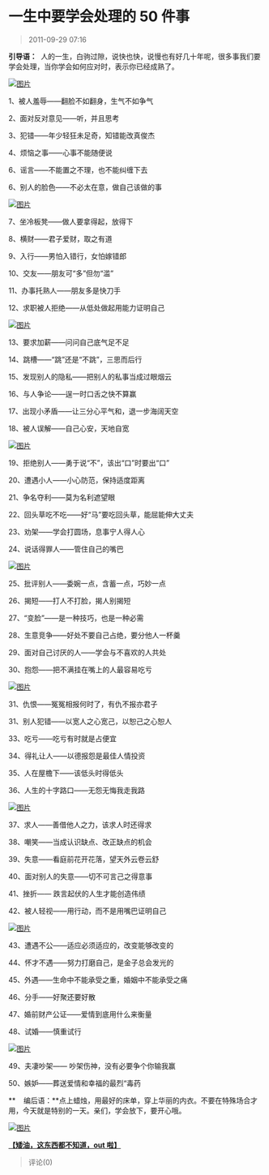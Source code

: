 # 一生中要学会处理的 50 件事

> 2011-09-29 07:16

**引导语：**  人的一生，白驹过隙，说快也快，说慢也有好几十年呢，很多事我们要学会处理，当你学会如何应对时，表示你已经成熟了。

[![图片](http://ddns.4a1801.life:5244/d/Onedrive-4A1801/%E4%B8%AA%E4%BA%BA%E5%BB%BA%E7%AB%99/public/Qzone_wyf/Blogs/images/FC9BDC50.webp)](http://ddns.4a1801.life:5244/d/Onedrive-4A1801/%E4%B8%AA%E4%BA%BA%E5%BB%BA%E7%AB%99/public/Qzone_wyf/Blogs/images/FC9BDC50.webp)

1、被人羞辱——翻脸不如翻身，生气不如争气

2、面对反对意见——听，并且思考

3、犯错——年少轻狂未足奇，知错能改真俊杰

4、烦恼之事——心事不能随便说

6、谣言——不能置之不理，也不能纠缠下去

6、别人的脸色——不必太在意，做自己该做的事

[![图片](http://ddns.4a1801.life:5244/d/Onedrive-4A1801/%E4%B8%AA%E4%BA%BA%E5%BB%BA%E7%AB%99/public/Qzone_wyf/Blogs/images/60C39A10.webp)](http://ddns.4a1801.life:5244/d/Onedrive-4A1801/%E4%B8%AA%E4%BA%BA%E5%BB%BA%E7%AB%99/public/Qzone_wyf/Blogs/images/60C39A10.webp)

7、坐冷板凳——做人要拿得起，放得下

8、横财——君子爱财，取之有道

9、入行——男怕入错行，女怕嫁错郎

10、交友——朋友可“多”但勿“滥”

11、办事托熟人——朋友多是快刀手

12、求职被人拒绝——从低处做起用能力证明自己

[![图片](http://ddns.4a1801.life:5244/d/Onedrive-4A1801/%E4%B8%AA%E4%BA%BA%E5%BB%BA%E7%AB%99/public/Qzone_wyf/Blogs/images/26C2E5A6.webp)](http://ddns.4a1801.life:5244/d/Onedrive-4A1801/%E4%B8%AA%E4%BA%BA%E5%BB%BA%E7%AB%99/public/Qzone_wyf/Blogs/images/26C2E5A6.webp)

13、要求加薪——问问自己底气足不足

14、跳槽——“跳”还是“不跳”，三思而后行

15、发现别人的隐私——把别人的私事当成过眼烟云

16、与人争论——逞一时口舌之快不算赢

17、出现小矛盾——让三分心平气和，退一步海阔天空

18、被人误解——自己心安，天地自宽

[![图片](http://ddns.4a1801.life:5244/d/Onedrive-4A1801/%E4%B8%AA%E4%BA%BA%E5%BB%BA%E7%AB%99/public/Qzone_wyf/Blogs/images/B276494C.webp)](http://ddns.4a1801.life:5244/d/Onedrive-4A1801/%E4%B8%AA%E4%BA%BA%E5%BB%BA%E7%AB%99/public/Qzone_wyf/Blogs/images/B276494C.webp)

19、拒绝别人——勇于说“不”，该出“口”时要出“口”

20、遭遇小人——小心防范，保持适度距离

21、争名夺利——莫为名利遮望眼

22、回头草吃不吃——好“马”要吃回头草，能屈能伸大丈夫

23、劝架——学会打圆场，息事宁人得人心

24、说话得罪人——管住自己的嘴巴

[![图片](http://ddns.4a1801.life:5244/d/Onedrive-4A1801/%E4%B8%AA%E4%BA%BA%E5%BB%BA%E7%AB%99/public/Qzone_wyf/Blogs/images/4A7E4CF9.webp)](http://ddns.4a1801.life:5244/d/Onedrive-4A1801/%E4%B8%AA%E4%BA%BA%E5%BB%BA%E7%AB%99/public/Qzone_wyf/Blogs/images/4A7E4CF9.webp)

25、批评别人——委婉一点，含蓄一点，巧妙一点

26、揭短——打人不打脸，揭人别揭短

27、“变脸”——是一种技巧，也是一种必需

28、生意竞争——好处不要自己占绝，要分他人一杯羹

29、面对自己讨厌的人——学会与不喜欢的人共处

30、抱怨——把不满挂在嘴上的人最容易吃亏

[![图片](http://ddns.4a1801.life:5244/d/Onedrive-4A1801/%E4%B8%AA%E4%BA%BA%E5%BB%BA%E7%AB%99/public/Qzone_wyf/Blogs/images/B8D41A13.webp)](http://ddns.4a1801.life:5244/d/Onedrive-4A1801/%E4%B8%AA%E4%BA%BA%E5%BB%BA%E7%AB%99/public/Qzone_wyf/Blogs/images/B8D41A13.webp)

31、仇恨——冤冤相报何时了，有仇不报亦君子

31、别人犯错——以宽人之心宽己，以恕己之心恕人

33、吃亏——吃亏有时就是占便宜

34、得礼让人——以德报怨是最佳人情投资

35、人在屋檐下——该低头时得低头

36、人生的十字路口——无怨无悔我走我路

[![图片](http://ddns.4a1801.life:5244/d/Onedrive-4A1801/%E4%B8%AA%E4%BA%BA%E5%BB%BA%E7%AB%99/public/Qzone_wyf/Blogs/images/CF0D5D35.webp)](http://ddns.4a1801.life:5244/d/Onedrive-4A1801/%E4%B8%AA%E4%BA%BA%E5%BB%BA%E7%AB%99/public/Qzone_wyf/Blogs/images/CF0D5D35.webp)

37、求人——善借他人之力，该求人时还得求

38、嘲笑——当成认识缺点、改正缺点的机会

39、失意——看庭前花开花落，望天外云卷云舒

40、面对别人的失意——切不可言己之得意事

41、挫折—— 跌言起伏的人生才能创造伟绩

42、被人轻视——用行动，而不是用嘴巴证明自己

[![图片](http://ddns.4a1801.life:5244/d/Onedrive-4A1801/%E4%B8%AA%E4%BA%BA%E5%BB%BA%E7%AB%99/public/Qzone_wyf/Blogs/images/51F4C529.gif)](http://ddns.4a1801.life:5244/d/Onedrive-4A1801/%E4%B8%AA%E4%BA%BA%E5%BB%BA%E7%AB%99/public/Qzone_wyf/Blogs/images/51F4C529.gif)

43、遭遇不公——适应必须适应的，改变能够改变的

44、怀才不遇——努力打磨自己，是金子总会发光的

45、外遇——生命中不能承受之重，婚姻中不能承受之痛

46、分手——好聚还要好散

47、婚前财产公证——爱情到底用什么来衡量

48、试婚——慎重试行

[![图片](http://ddns.4a1801.life:5244/d/Onedrive-4A1801/%E4%B8%AA%E4%BA%BA%E5%BB%BA%E7%AB%99/public/Qzone_wyf/Blogs/images/A30D361B.webp)](http://ddns.4a1801.life:5244/d/Onedrive-4A1801/%E4%B8%AA%E4%BA%BA%E5%BB%BA%E7%AB%99/public/Qzone_wyf/Blogs/images/A30D361B.webp)

49、夫凄吵架—— 吵架伤神，没有必要争个你输我赢

50、嫉妒——葬送爱情和幸福的最烈“毒药

**    编后语：**点上蜡烛，用最好的床单，穿上华丽的内衣。不要在特殊场合才用，今天就是特别的一天。亲们，学会放下，要开心哦。

[](http://b208.photo.store.qq.com/http_imgload.cgi?/rurl4_b=4ddfef16269cb8ddfc5b8ab241a40b353b49da79b34b0d362138ea9f29b7f213deb0343b9feea245c1e5768bbf51815df9b9bc13a01e68e27568baebb8d7c3798b7a655ad5d59f71e66e0db0464291cc1c2ad700&a=208&b=208)[](http://b208.photo.store.qq.com/http_imgload.cgi?/rurl4_b=4ddfef16269cb8ddfc5b8ab241a40b353b49da79b34b0d362138ea9f29b7f213deb0343b9feea245c1e5768bbf51815df9b9bc13a01e68e27568baebb8d7c3798b7a655ad5d59f71e66e0db0464291cc1c2ad700&a=208&b=208)[](http://b208.photo.store.qq.com/http_imgload.cgi?/rurl4_b=4ddfef16269cb8ddfc5b8ab241a40b353b49da79b34b0d362138ea9f29b7f213deb0343b9feea245c1e5768bbf51815df9b9bc13a01e68e27568baebb8d7c3798b7a655ad5d59f71e66e0db0464291cc1c2ad700&a=208&b=208)[](http://b208.photo.store.qq.com/http_imgload.cgi?/rurl4_b=4ddfef16269cb8ddfc5b8ab241a40b353b49da79b34b0d362138ea9f29b7f213deb0343b9feea245c1e5768bbf51815df9b9bc13a01e68e27568baebb8d7c3798b7a655ad5d59f71e66e0db0464291cc1c2ad700&a=208&b=208)[](http://b208.photo.store.qq.com/http_imgload.cgi?/rurl4_b=4ddfef16269cb8ddfc5b8ab241a40b353b49da79b34b0d362138ea9f29b7f213deb0343b9feea245c1e5768bbf51815df9b9bc13a01e68e27568baebb8d7c3798b7a655ad5d59f71e66e0db0464291cc1c2ad700&a=208&b=208)[](http://b208.photo.store.qq.com/http_imgload.cgi?/rurl4_b=4ddfef16269cb8ddfc5b8ab241a40b353b49da79b34b0d362138ea9f29b7f213deb0343b9feea245c1e5768bbf51815df9b9bc13a01e68e27568baebb8d7c3798b7a655ad5d59f71e66e0db0464291cc1c2ad700&a=208&b=208)[](http://b208.photo.store.qq.com/http_imgload.cgi?/rurl4_b=4ddfef16269cb8ddfc5b8ab241a40b353b49da79b34b0d362138ea9f29b7f213deb0343b9feea245c1e5768bbf51815df9b9bc13a01e68e27568baebb8d7c3798b7a655ad5d59f71e66e0db0464291cc1c2ad700&a=208&b=208)[](http://b208.photo.store.qq.com/http_imgload.cgi?/rurl4_b=4ddfef16269cb8ddfc5b8ab241a40b353b49da79b34b0d362138ea9f29b7f213deb0343b9feea245c1e5768bbf51815df9b9bc13a01e68e27568baebb8d7c3798b7a655ad5d59f71e66e0db0464291cc1c2ad700&a=208&b=208)[](http://b208.photo.store.qq.com/http_imgload.cgi?/rurl4_b=4ddfef16269cb8ddfc5b8ab241a40b353b49da79b34b0d362138ea9f29b7f213deb0343b9feea245c1e5768bbf51815df9b9bc13a01e68e27568baebb8d7c3798b7a655ad5d59f71e66e0db0464291cc1c2ad700&a=208&b=208)[](http://b208.photo.store.qq.com/http_imgload.cgi?/rurl4_b=4ddfef16269cb8ddfc5b8ab241a40b353b49da79b34b0d362138ea9f29b7f213deb0343b9feea245c1e5768bbf51815df9b9bc13a01e68e27568baebb8d7c3798b7a655ad5d59f71e66e0db0464291cc1c2ad700&a=208&b=208)[](http://b208.photo.store.qq.com/http_imgload.cgi?/rurl4_b=4ddfef16269cb8ddfc5b8ab241a40b353b49da79b34b0d362138ea9f29b7f213deb0343b9feea245c1e5768bbf51815df9b9bc13a01e68e27568baebb8d7c3798b7a655ad5d59f71e66e0db0464291cc1c2ad700&a=208&b=208)[](http://b208.photo.store.qq.com/http_imgload.cgi?/rurl4_b=4ddfef16269cb8ddfc5b8ab241a40b353b49da79b34b0d362138ea9f29b7f213deb0343b9feea245c1e5768bbf51815df9b9bc13a01e68e27568baebb8d7c3798b7a655ad5d59f71e66e0db0464291cc1c2ad700&a=208&b=208)[](http://b208.photo.store.qq.com/http_imgload.cgi?/rurl4_b=4ddfef16269cb8ddfc5b8ab241a40b353b49da79b34b0d362138ea9f29b7f213deb0343b9feea245c1e5768bbf51815df9b9bc13a01e68e27568baebb8d7c3798b7a655ad5d59f71e66e0db0464291cc1c2ad700&a=208&b=208)[](http://b208.photo.store.qq.com/http_imgload.cgi?/rurl4_b=4ddfef16269cb8ddfc5b8ab241a40b353b49da79b34b0d362138ea9f29b7f213deb0343b9feea245c1e5768bbf51815df9b9bc13a01e68e27568baebb8d7c3798b7a655ad5d59f71e66e0db0464291cc1c2ad700&a=208&b=208)[](http://b208.photo.store.qq.com/http_imgload.cgi?/rurl4_b=4ddfef16269cb8ddfc5b8ab241a40b353b49da79b34b0d362138ea9f29b7f213deb0343b9feea245c1e5768bbf51815df9b9bc13a01e68e27568baebb8d7c3798b7a655ad5d59f71e66e0db0464291cc1c2ad700&a=208&b=208)[](http://b208.photo.store.qq.com/http_imgload.cgi?/rurl4_b=4ddfef16269cb8ddfc5b8ab241a40b353b49da79b34b0d362138ea9f29b7f213deb0343b9feea245c1e5768bbf51815df9b9bc13a01e68e27568baebb8d7c3798b7a655ad5d59f71e66e0db0464291cc1c2ad700&a=208&b=208)[](http://b208.photo.store.qq.com/http_imgload.cgi?/rurl4_b=4ddfef16269cb8ddfc5b8ab241a40b353b49da79b34b0d362138ea9f29b7f213deb0343b9feea245c1e5768bbf51815df9b9bc13a01e68e27568baebb8d7c3798b7a655ad5d59f71e66e0db0464291cc1c2ad700&a=208&b=208)[](http://b208.photo.store.qq.com/http_imgload.cgi?/rurl4_b=4ddfef16269cb8ddfc5b8ab241a40b353b49da79b34b0d362138ea9f29b7f213deb0343b9feea245c1e5768bbf51815df9b9bc13a01e68e27568baebb8d7c3798b7a655ad5d59f71e66e0db0464291cc1c2ad700&a=208&b=208)[](http://b208.photo.store.qq.com/http_imgload.cgi?/rurl4_b=4ddfef16269cb8ddfc5b8ab241a40b353b49da79b34b0d362138ea9f29b7f213deb0343b9feea245c1e5768bbf51815df9b9bc13a01e68e27568baebb8d7c3798b7a655ad5d59f71e66e0db0464291cc1c2ad700&a=208&b=208)[](http://b208.photo.store.qq.com/http_imgload.cgi?/rurl4_b=4ddfef16269cb8ddfc5b8ab241a40b353b49da79b34b0d362138ea9f29b7f213deb0343b9feea245c1e5768bbf51815df9b9bc13a01e68e27568baebb8d7c3798b7a655ad5d59f71e66e0db0464291cc1c2ad700&a=208&b=208)[](http://b208.photo.store.qq.com/http_imgload.cgi?/rurl4_b=4ddfef16269cb8ddfc5b8ab241a40b353b49da79b34b0d362138ea9f29b7f213deb0343b9feea245c1e5768bbf51815df9b9bc13a01e68e27568baebb8d7c3798b7a655ad5d59f71e66e0db0464291cc1c2ad700&a=208&b=208)[](http://b208.photo.store.qq.com/http_imgload.cgi?/rurl4_b=4ddfef16269cb8ddfc5b8ab241a40b353b49da79b34b0d362138ea9f29b7f213deb0343b9feea245c1e5768bbf51815df9b9bc13a01e68e27568baebb8d7c3798b7a655ad5d59f71e66e0db0464291cc1c2ad700&a=208&b=208)[](http://b208.photo.store.qq.com/http_imgload.cgi?/rurl4_b=4ddfef16269cb8ddfc5b8ab241a40b353b49da79b34b0d362138ea9f29b7f213deb0343b9feea245c1e5768bbf51815df9b9bc13a01e68e27568baebb8d7c3798b7a655ad5d59f71e66e0db0464291cc1c2ad700&a=208&b=208)[](http://b208.photo.store.qq.com/http_imgload.cgi?/rurl4_b=4ddfef16269cb8ddfc5b8ab241a40b353b49da79b34b0d362138ea9f29b7f213deb0343b9feea245c1e5768bbf51815df9b9bc13a01e68e27568baebb8d7c3798b7a655ad5d59f71e66e0db0464291cc1c2ad700&a=208&b=208)[](http://b208.photo.store.qq.com/http_imgload.cgi?/rurl4_b=4ddfef16269cb8ddfc5b8ab241a40b353b49da79b34b0d362138ea9f29b7f213deb0343b9feea245c1e5768bbf51815df9b9bc13a01e68e27568baebb8d7c3798b7a655ad5d59f71e66e0db0464291cc1c2ad700&a=208&b=208)[](http://b208.photo.store.qq.com/http_imgload.cgi?/rurl4_b=4ddfef16269cb8ddfc5b8ab241a40b353b49da79b34b0d362138ea9f29b7f213deb0343b9feea245c1e5768bbf51815df9b9bc13a01e68e27568baebb8d7c3798b7a655ad5d59f71e66e0db0464291cc1c2ad700&a=208&b=208)[](http://b208.photo.store.qq.com/http_imgload.cgi?/rurl4_b=4ddfef16269cb8ddfc5b8ab241a40b353b49da79b34b0d362138ea9f29b7f213deb0343b9feea245c1e5768bbf51815df9b9bc13a01e68e27568baebb8d7c3798b7a655ad5d59f71e66e0db0464291cc1c2ad700&a=208&b=208)[](http://b208.photo.store.qq.com/http_imgload.cgi?/rurl4_b=4ddfef16269cb8ddfc5b8ab241a40b353b49da79b34b0d362138ea9f29b7f213deb0343b9feea245c1e5768bbf51815df9b9bc13a01e68e27568baebb8d7c3798b7a655ad5d59f71e66e0db0464291cc1c2ad700&a=208&b=208)[](http://b208.photo.store.qq.com/http_imgload.cgi?/rurl4_b=4ddfef16269cb8ddfc5b8ab241a40b353b49da79b34b0d362138ea9f29b7f213deb0343b9feea245c1e5768bbf51815df9b9bc13a01e68e27568baebb8d7c3798b7a655ad5d59f71e66e0db0464291cc1c2ad700&a=208&b=208)[](http://b208.photo.store.qq.com/http_imgload.cgi?/rurl4_b=4ddfef16269cb8ddfc5b8ab241a40b353b49da79b34b0d362138ea9f29b7f213deb0343b9feea245c1e5768bbf51815df9b9bc13a01e68e27568baebb8d7c3798b7a655ad5d59f71e66e0db0464291cc1c2ad700&a=208&b=208)[](http://b208.photo.store.qq.com/http_imgload.cgi?/rurl4_b=4ddfef16269cb8ddfc5b8ab241a40b353b49da79b34b0d362138ea9f29b7f213deb0343b9feea245c1e5768bbf51815df9b9bc13a01e68e27568baebb8d7c3798b7a655ad5d59f71e66e0db0464291cc1c2ad700&a=208&b=208)[](http://b208.photo.store.qq.com/http_imgload.cgi?/rurl4_b=4ddfef16269cb8ddfc5b8ab241a40b353b49da79b34b0d362138ea9f29b7f213deb0343b9feea245c1e5768bbf51815df9b9bc13a01e68e27568baebb8d7c3798b7a655ad5d59f71e66e0db0464291cc1c2ad700&a=208&b=208)[](http://b208.photo.store.qq.com/http_imgload.cgi?/rurl4_b=4ddfef16269cb8ddfc5b8ab241a40b353b49da79b34b0d362138ea9f29b7f213deb0343b9feea245c1e5768bbf51815df9b9bc13a01e68e27568baebb8d7c3798b7a655ad5d59f71e66e0db0464291cc1c2ad700&a=208&b=208)[](http://b208.photo.store.qq.com/http_imgload.cgi?/rurl4_b=4ddfef16269cb8ddfc5b8ab241a40b353b49da79b34b0d362138ea9f29b7f213deb0343b9feea245c1e5768bbf51815df9b9bc13a01e68e27568baebb8d7c3798b7a655ad5d59f71e66e0db0464291cc1c2ad700&a=208&b=208)[](http://b208.photo.store.qq.com/http_imgload.cgi?/rurl4_b=4ddfef16269cb8ddfc5b8ab241a40b353b49da79b34b0d362138ea9f29b7f213deb0343b9feea245c1e5768bbf51815df9b9bc13a01e68e27568baebb8d7c3798b7a655ad5d59f71e66e0db0464291cc1c2ad700&a=208&b=208)[](http://b208.photo.store.qq.com/http_imgload.cgi?/rurl4_b=4ddfef16269cb8ddfc5b8ab241a40b353b49da79b34b0d362138ea9f29b7f213deb0343b9feea245c1e5768bbf51815df9b9bc13a01e68e27568baebb8d7c3798b7a655ad5d59f71e66e0db0464291cc1c2ad700&a=208&b=208)[](http://b208.photo.store.qq.com/http_imgload.cgi?/rurl4_b=4ddfef16269cb8ddfc5b8ab241a40b353b49da79b34b0d362138ea9f29b7f213deb0343b9feea245c1e5768bbf51815df9b9bc13a01e68e27568baebb8d7c3798b7a655ad5d59f71e66e0db0464291cc1c2ad700&a=208&b=208)[](http://b208.photo.store.qq.com/http_imgload.cgi?/rurl4_b=4ddfef16269cb8ddfc5b8ab241a40b353b49da79b34b0d362138ea9f29b7f213deb0343b9feea245c1e5768bbf51815df9b9bc13a01e68e27568baebb8d7c3798b7a655ad5d59f71e66e0db0464291cc1c2ad700&a=208&b=208)[](http://b208.photo.store.qq.com/http_imgload.cgi?/rurl4_b=4ddfef16269cb8ddfc5b8ab241a40b353b49da79b34b0d362138ea9f29b7f213deb0343b9feea245c1e5768bbf51815df9b9bc13a01e68e27568baebb8d7c3798b7a655ad5d59f71e66e0db0464291cc1c2ad700&a=208&b=208)[](http://b208.photo.store.qq.com/http_imgload.cgi?/rurl4_b=4ddfef16269cb8ddfc5b8ab241a40b353b49da79b34b0d362138ea9f29b7f213deb0343b9feea245c1e5768bbf51815df9b9bc13a01e68e27568baebb8d7c3798b7a655ad5d59f71e66e0db0464291cc1c2ad700&a=208&b=208)[](http://b208.photo.store.qq.com/http_imgload.cgi?/rurl4_b=4ddfef16269cb8ddfc5b8ab241a40b353b49da79b34b0d362138ea9f29b7f213deb0343b9feea245c1e5768bbf51815df9b9bc13a01e68e27568baebb8d7c3798b7a655ad5d59f71e66e0db0464291cc1c2ad700&a=208&b=208)[](http://b208.photo.store.qq.com/http_imgload.cgi?/rurl4_b=4ddfef16269cb8ddfc5b8ab241a40b353b49da79b34b0d362138ea9f29b7f213deb0343b9feea245c1e5768bbf51815df9b9bc13a01e68e27568baebb8d7c3798b7a655ad5d59f71e66e0db0464291cc1c2ad700&a=208&b=208)[](http://b208.photo.store.qq.com/http_imgload.cgi?/rurl4_b=4ddfef16269cb8ddfc5b8ab241a40b353b49da79b34b0d362138ea9f29b7f213deb0343b9feea245c1e5768bbf51815df9b9bc13a01e68e27568baebb8d7c3798b7a655ad5d59f71e66e0db0464291cc1c2ad700&a=208&b=208)[](http://b208.photo.store.qq.com/http_imgload.cgi?/rurl4_b=4ddfef16269cb8ddfc5b8ab241a40b353b49da79b34b0d362138ea9f29b7f213deb0343b9feea245c1e5768bbf51815df9b9bc13a01e68e27568baebb8d7c3798b7a655ad5d59f71e66e0db0464291cc1c2ad700&a=208&b=208)[](http://b208.photo.store.qq.com/http_imgload.cgi?/rurl4_b=4ddfef16269cb8ddfc5b8ab241a40b353b49da79b34b0d362138ea9f29b7f213deb0343b9feea245c1e5768bbf51815df9b9bc13a01e68e27568baebb8d7c3798b7a655ad5d59f71e66e0db0464291cc1c2ad700&a=208&b=208)[](http://b208.photo.store.qq.com/http_imgload.cgi?/rurl4_b=4ddfef16269cb8ddfc5b8ab241a40b353b49da79b34b0d362138ea9f29b7f213deb0343b9feea245c1e5768bbf51815df9b9bc13a01e68e27568baebb8d7c3798b7a655ad5d59f71e66e0db0464291cc1c2ad700&a=208&b=208)[](http://b208.photo.store.qq.com/http_imgload.cgi?/rurl4_b=4ddfef16269cb8ddfc5b8ab241a40b353b49da79b34b0d362138ea9f29b7f213deb0343b9feea245c1e5768bbf51815df9b9bc13a01e68e27568baebb8d7c3798b7a655ad5d59f71e66e0db0464291cc1c2ad700&a=208&b=208)[](http://b208.photo.store.qq.com/http_imgload.cgi?/rurl4_b=4ddfef16269cb8ddfc5b8ab241a40b353b49da79b34b0d362138ea9f29b7f213deb0343b9feea245c1e5768bbf51815df9b9bc13a01e68e27568baebb8d7c3798b7a655ad5d59f71e66e0db0464291cc1c2ad700&a=208&b=208)[](http://b208.photo.store.qq.com/http_imgload.cgi?/rurl4_b=4ddfef16269cb8ddfc5b8ab241a40b353b49da79b34b0d362138ea9f29b7f213deb0343b9feea245c1e5768bbf51815df9b9bc13a01e68e27568baebb8d7c3798b7a655ad5d59f71e66e0db0464291cc1c2ad700&a=208&b=208)[](http://b208.photo.store.qq.com/http_imgload.cgi?/rurl4_b=4ddfef16269cb8ddfc5b8ab241a40b353b49da79b34b0d362138ea9f29b7f213deb0343b9feea245c1e5768bbf51815df9b9bc13a01e68e27568baebb8d7c3798b7a655ad5d59f71e66e0db0464291cc1c2ad700&a=208&b=208)[](http://b208.photo.store.qq.com/http_imgload.cgi?/rurl4_b=4ddfef16269cb8ddfc5b8ab241a40b353b49da79b34b0d362138ea9f29b7f213deb0343b9feea245c1e5768bbf51815df9b9bc13a01e68e27568baebb8d7c3798b7a655ad5d59f71e66e0db0464291cc1c2ad700&a=208&b=208)[](http://b208.photo.store.qq.com/http_imgload.cgi?/rurl4_b=4ddfef16269cb8ddfc5b8ab241a40b353b49da79b34b0d362138ea9f29b7f213deb0343b9feea245c1e5768bbf51815df9b9bc13a01e68e27568baebb8d7c3798b7a655ad5d59f71e66e0db0464291cc1c2ad700&a=208&b=208)[](http://b208.photo.store.qq.com/http_imgload.cgi?/rurl4_b=4ddfef16269cb8ddfc5b8ab241a40b353b49da79b34b0d362138ea9f29b7f213deb0343b9feea245c1e5768bbf51815df9b9bc13a01e68e27568baebb8d7c3798b7a655ad5d59f71e66e0db0464291cc1c2ad700&a=208&b=208)[](http://b208.photo.store.qq.com/http_imgload.cgi?/rurl4_b=4ddfef16269cb8ddfc5b8ab241a40b353b49da79b34b0d362138ea9f29b7f213deb0343b9feea245c1e5768bbf51815df9b9bc13a01e68e27568baebb8d7c3798b7a655ad5d59f71e66e0db0464291cc1c2ad700&a=208&b=208)[](http://b208.photo.store.qq.com/http_imgload.cgi?/rurl4_b=4ddfef16269cb8ddfc5b8ab241a40b353b49da79b34b0d362138ea9f29b7f213deb0343b9feea245c1e5768bbf51815df9b9bc13a01e68e27568baebb8d7c3798b7a655ad5d59f71e66e0db0464291cc1c2ad700&a=208&b=208)[](http://b208.photo.store.qq.com/http_imgload.cgi?/rurl4_b=4ddfef16269cb8ddfc5b8ab241a40b353b49da79b34b0d362138ea9f29b7f213deb0343b9feea245c1e5768bbf51815df9b9bc13a01e68e27568baebb8d7c3798b7a655ad5d59f71e66e0db0464291cc1c2ad700&a=208&b=208)[](http://b208.photo.store.qq.com/http_imgload.cgi?/rurl4_b=4ddfef16269cb8ddfc5b8ab241a40b353b49da79b34b0d362138ea9f29b7f213deb0343b9feea245c1e5768bbf51815df9b9bc13a01e68e27568baebb8d7c3798b7a655ad5d59f71e66e0db0464291cc1c2ad700&a=208&b=208)[](http://b208.photo.store.qq.com/http_imgload.cgi?/rurl4_b=4ddfef16269cb8ddfc5b8ab241a40b353b49da79b34b0d362138ea9f29b7f213deb0343b9feea245c1e5768bbf51815df9b9bc13a01e68e27568baebb8d7c3798b7a655ad5d59f71e66e0db0464291cc1c2ad700&a=208&b=208)[](http://b208.photo.store.qq.com/http_imgload.cgi?/rurl4_b=4ddfef16269cb8ddfc5b8ab241a40b353b49da79b34b0d362138ea9f29b7f213deb0343b9feea245c1e5768bbf51815df9b9bc13a01e68e27568baebb8d7c3798b7a655ad5d59f71e66e0db0464291cc1c2ad700&a=208&b=208)[](http://b208.photo.store.qq.com/http_imgload.cgi?/rurl4_b=4ddfef16269cb8ddfc5b8ab241a40b353b49da79b34b0d362138ea9f29b7f213deb0343b9feea245c1e5768bbf51815df9b9bc13a01e68e27568baebb8d7c3798b7a655ad5d59f71e66e0db0464291cc1c2ad700&a=208&b=208)[](http://b208.photo.store.qq.com/http_imgload.cgi?/rurl4_b=4ddfef16269cb8ddfc5b8ab241a40b353b49da79b34b0d362138ea9f29b7f213deb0343b9feea245c1e5768bbf51815df9b9bc13a01e68e27568baebb8d7c3798b7a655ad5d59f71e66e0db0464291cc1c2ad700&a=208&b=208)[![图片](http://ddns.4a1801.life:5244/d/Onedrive-4A1801/%E4%B8%AA%E4%BA%BA%E5%BB%BA%E7%AB%99/public/Qzone_wyf/Blogs/images/0C3929DB.gif)](http://ddns.4a1801.life:5244/d/Onedrive-4A1801/%E4%B8%AA%E4%BA%BA%E5%BB%BA%E7%AB%99/public/Qzone_wyf/Blogs/images/0C3929DB.gif)

[**【矮油，这东西都不知道，out 啦】**](http://user.qzone.qq.com/709809081/share/1312371920)

> 评论(0)
